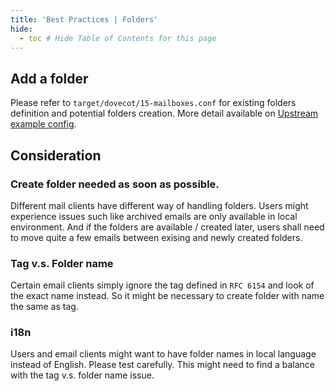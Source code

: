 ```yaml
---
title: 'Best Practices | Folders'
hide:
  - toc # Hide Table of Contents for this page
---
```


## Add a folder

Please refer to `target/dovecot/15-mailboxes.conf` for existing folders definition and potential folders creation.
More detail available on [Upstream example config](https://github.com/dovecot/core/blob/master/doc/example-config/conf.d/15-mailboxes.conf).

## Consideration

### Create folder needed as soon as possible. 

Different mail clients have different way of handling folders. Users might experience issues such like archived emails are only available in local environment. And if the folders are available / created later, users shall need to move quite a few emails between exising and newly created folders.


### Tag v.s. Folder name

Certain email clients simply ignore the tag defined in `RFC 6154` and look of the exact name instead. So it might be necessary to create folder with name the same as tag. 

### i18n 

Users and email clients might want to have folder names in local language instead of English. Please test carefully. This might need to find a balance with the tag v.s. folder name issue.

